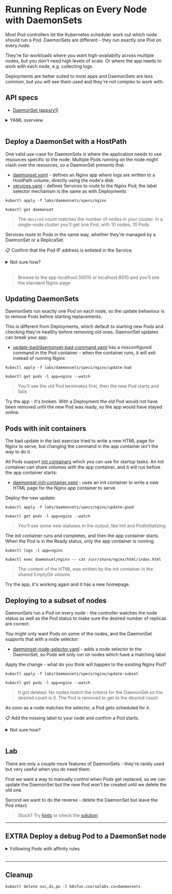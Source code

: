 
# Running Replicas on Every Node with DaemonSets

Most Pod controllers let the Kubernetes scheduler work out which node should run a Pod. DaemonSets are different - they run exactly one Pod on every node.

They're for workloads where you want high-availabilty across multiple nodes, but you don't need high levels of scale. Or where the app needs to work with each node, e.g. collecting logs.

Deployments are better suited to most apps and DaemonSets are less common, but you will see them used and they're not complex to work with.

## API specs

- [DaemonSet (apps/v1)](https://kubernetes.io/docs/reference/generated/kubernetes-api/v1.20/#daemonset-v1-apps)

<details>
  <summary>YAML overview</summary>

The DaemonSet is a Pod controller, so all the important details go into the Pod spec - which is exactly the same Pod API you use with Deployments:

```
apiVersion: apps/v1
kind: DaemonSet
metadata:
  name: nginx
spec:
  selector:
    matchLabels:
      app: nginx
  template:
    metadata:
      labels:
        app: nginx
    spec:
      # Pod spec 
```

- `selector` - the labels used to identify Pods owned by the DaemonSet
- `template.metadata` - Pod labels, which must match or be a superset of the selector
- `template.spec` - standard Pod spec

</details><br/>

## Deploy a DaemonSet with a HostPath

One valid use-case for DaemonSets is where the application needs to use resources specific to the node. Multiple Pods running on the node might clash over the resources, so a DaemonSet prevents that.

- [daemonset.yaml](specs/nginx/daemonset.yaml) - defines an Nginx app where logs are written to a HostPath volume, directly using the node's disk
- [services.yaml](specs/nginx/services.yaml) - defines Services to route to the Nginx Pod; the label selector mechanism is the same as with Deployments

```
kubectl apply -f labs/daemonsets/specs/nginx

kubectl get daemonset
```

> The `desired` count matches the number of nodes in your cluster. In a single-node cluster you'll get one Pod; with 10 nodes, 10 Pods

Services route to Pods in the same way, whether they're managed by a DaemonSet or a ReplicaSet. 

📋 Confirm that the Pod IP address is enlisted in the Service.

<details>
  <summary>Not sure how?</summary>

```
kubectl get po -l app=nginx -o wide

kubectl get endpoints nginx-np
```

</details><br />

> Browse to the app localhost:30010 or localhost:8010 and you'll see the standard Nginx page

## Updating DaemonSets

DaemonSets run exactly one Pod on each node, so the update behaviour is to remove Pods before starting replacements.

This is different from Deployments, which default to starting new Pods and checking they're healthy before removing old ones. DaemonSet updates can break your app:

- [update-bad/daemonset-bad-command.yaml](specs/nginx/update-bad/daemonset-bad-command.yaml) has a misconfigured command in the Pod container - when the container runs, it will exit instead of running Nginx

```
kubectl apply -f labs/daemonsets/specs/nginx/update-bad

kubectl get pods -l app=nginx --watch
```

> You'll see the old Pod terminates first, then the new Pod starts and fails

Try the app - it's broken. With a Deployment the old Pod would not have been removed until the new Pod was ready, so the app would have stayed online.

## Pods with init containers

The bad update in the last exercise tried to write a new HTML page for Nginx to serve, but changing the command in the app container isn't the way to do it.

All Pods support [init containers](https://kubernetes.io/docs/concepts/workloads/pods/init-containers/) which you can use for startup tasks. An init container can share volumes with the app container, and it will run before the app container starts:

- [daemonset-init-container.yaml](specs/nginx/update-good/daemonset-init-container.yaml) - uses an init container to write a new HTML page for the Nginx app container to serve

Deploy the new update:

```
kubectl apply -f labs/daemonsets/specs/nginx/update-good

kubectl get pods -l app=nginx --watch
```

> You'll see some new statuses in the output, like Init and PodInitializing

The init container runs and completes, and then the app container starts. When the Pod is in the Ready status, only the app container is running.

```
kubectl logs -l app=nginx

kubectl exec daemonset/nginx -- cat /usr/share/nginx/html/index.html
```

> The content of the HTML was written by the init container in the shared EmptyDir volume

Try the app, it's working again and it has a new homepage.

## Deploying to a subset of nodes

DaemonSets run a Pod on every node - the controller watches the node status as well as the Pod status to make sure the desired number of replicas are correct.

You might only want Pods on some of the nodes, and the DaemonSet supports that with a node selector:

- [daemonset-node-selector.yaml](specs/nginx/update-subset/daemonset-node-selector.yaml) - adds a node selector to the DaemonSet, so Pods will only run on nodes which have a matching label

Apply the change - what do you think will happen to the existing Nginx Pod?

```
kubectl apply -f labs/daemonsets/specs/nginx/update-subset

kubectl get pods -l app=nginx --watch
```

> It got deleted. No nodes match the criteria for the DaemonSet so the desired count is 0. The Pod is removed to get to the desired count.

As soon as a node matches the selector, a Pod gets scheduled for it.

📋 Add the missing label to your node and confirm a Pod starts.

<details>
  <summary>Not sure how?</summary>

```
kubectl label node $(kubectl get nodes -o jsonpath='{.items[0].metadata.name}') k8sfun.courselabs.co.ip=public

kubectl get pods -l app=nginx --watch
```

> A new Pod is created, and the app is working again.

</details><br/>

## Lab

There are only a couple more features of DaemonSets - they're rarely used but very useful when you do need them.

First we want a way to manually control when Pods get replaced, so we can update the DaemonSet but the new Pod won't be created until we delete the old one.

Second we want to do the reverse - delete the DaemonSet but leave the Pod intact.

> Stuck? Try [hints](hints.md) or check the [solution](solution.md).

___

## **EXTRA** Deploy a debug Pod to a DaemonSet node

<details>
  <summary>Following Pods with affinity rules</summary>

The Nginx Pod writes logs to a HostPath volume:

```
kubectl exec daemonset/nginx -- ls /var/log/nginx
```

You can deploy another Pod with the same HostPath volume spec, and it will have shared storage with the Nginx Pod. 

In a multi-node cluster you need to ensure the new Pod lands on the same node as the Nginx Pod and you can do that with [Pod affinity](https://kubernetes.io/docs/concepts/scheduling-eviction/assign-pod-node/#inter-pod-affinity-and-anti-affinity):

- [sleep-with-hostPath.yaml](specs/sleep-with-hostPath.yaml) - defines a sleep Pod with a HostPath volume and an affinity rule, which means this Pod will be scheduled on the same node as the Nginx Pod

📋 Deploy the new Pod and verify it lands on the same node.

<details>
  <summary>Not sure how?</summary>

```
kubectl apply -f labs/daemonsets/specs/sleep-with-hostPath.yaml

kubectl get po -l app -o wide
```

</details><br/>

> In a single-node cluster, every Pod will be on that node - but this example works the same way on a multi-node cluster

Now the two Pods share a part of the host node's filesystem:

```
kubectl exec daemonset/nginx -- ls -l /var/log/nginx

kubectl exec pod/sleep -- ls -l /node-root/volumes/nginx-logs
```

Some container images are built `FROM scratch`, which means there is no operating system and no shell to `exec` into. This is one approach to launch a second Pod that can help debug issues with app Pods.

</details><br/>

___

## Cleanup

```
kubectl delete svc,ds,po -l k8sfun.courselabs.co=daemonsets
```